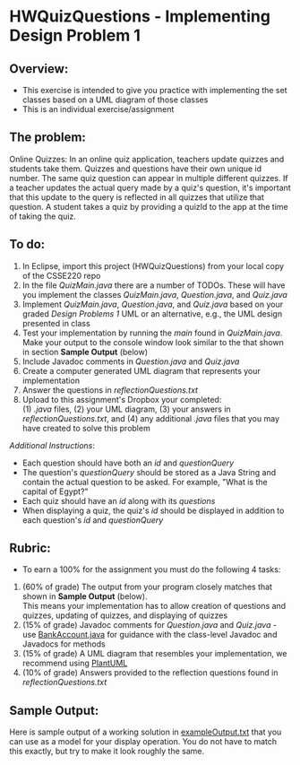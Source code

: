 # HWQuizQuestions - Implementing Design Problem 1

## Overview:
- This exercise is intended to give you practice with implementing the set classes based on a UML diagram of those classes
- This is an individual exercise/assignment

## The problem:
Online Quizzes:
In an online quiz application, teachers update quizzes and students take them.  Quizzes and questions have their own unique id number. The same quiz question can appear in multiple different quizzes.  If a teacher updates the actual query made by a quiz's question, it's important that this update to the query is reflected in all quizzes that utilize that question. A student takes a quiz by providing a quizId to the app at the time of taking the quiz.

## To do:

1. In Eclipse, import this project (HWQuizQuestions) from your local copy of the CSSE220 repo
2. In the file *QuizMain.java* there are a number of TODOs. These will have you implement the classes *QuizMain.java*, *Question.java*, and *Quiz.java*
3. Implement *QuizMain.java*, *Question.java*, and *Quiz.java* based on your graded *Design Problems 1* UML or an alternative, e.g., the UML design presented in class
4. Test your implementation by running the *main* found in *QuizMain.java*. Make your output to the console window look similar to the that shown in section **Sample Output** (below)
5. Include Javadoc comments in *Question.java* and *Quiz.java* 
6. Create a computer generated UML diagram that represents your implementation
7. Answer the questions in *reflectionQuestions.txt*
8. Upload to this assignment's Dropbox your completed:
<br>(1) *.java* files, (2) your UML diagram, (3) your answers in *reflectionQuestions.txt*, and (4) any additional *.java* files that you may have created to solve this problem

*Additional Instructions*: 
- Each question should have both an *id* and *questionQuery*
- The question's *questionQuery* should be stored as a Java String and contain the actual question to be asked. For example, "What is the capital of Egypt?"
- Each quiz should have an *id* along with its *questions*
- When displaying a quiz, the quiz's *id* should be displayed in addition to each question's *id* and *questionQuery*

## Rubric:

- To earn a 100% for the assignment you must do the following 4 tasks:

1. (60% of grade) The output from your program closely matches that shown in **Sample Output** (below).
<br>This means your implementation has to allow creation of questions and quizzes, updating of quizzes, and displaying of quizzes
2. (15% of grade) Javadoc comments for *Question.java* and *Quiz.java* - use [BankAccount.java](src/javadocExample/BankAccount.java) for guidance with the class-level Javadoc and Javadocs for methods
3. (15% of grade) A UML diagram that resembles your implementation, we recommend using [PlantUML](http://plantuml.com/plantuml) 
4. (10% of grade) Answers provided to the reflection questions found in *reflectionQuestions.txt*

## Sample Output:

Here is sample output of a working solution in [exampleOutput.txt](src/exampleOutput.txt) that you can use as a
model for your display operation. You do not have to match this exactly, but try to make it look roughly the same.
